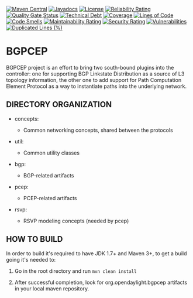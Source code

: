 [![Maven Central](https://maven-badges.herokuapp.com/maven-central/org.opendaylight.bgpcep/bgpcep-artifacts/badge.svg)](https://maven-badges.herokuapp.com/maven-central/org.opendaylight.bgpcep/bgpcep-artifacts)
[![Javadocs](https://javadoc.io/badge2/org.opendaylight.bgpcep/bgpcep-karaf/javadoc.svg)](https://www.javadoc.io/doc/org.opendaylight.bgpcep)
[![License](https://img.shields.io/badge/License-EPL%201.0-blue.svg)](https://opensource.org/licenses/EPL-1.0)
[![Reliability Rating](https://sonarcloud.io/api/project_badges/measure?project=opendaylight_bgpcep&metric=reliability_rating)](https://sonarcloud.io/summary/overall?id=opendaylight_bgpcep)
[![Quality Gate Status](https://sonarcloud.io/api/project_badges/measure?project=opendaylight_bgpcep&metric=alert_status)](https://sonarcloud.io/summary/overall?id=opendaylight_bgpcep)
[![Technical Debt](https://sonarcloud.io/api/project_badges/measure?project=opendaylight_bgpcep&metric=sqale_index)](https://sonarcloud.io/summary/overall?id=opendaylight_bgpcep)
[![Coverage](https://sonarcloud.io/api/project_badges/measure?project=opendaylight_bgpcep&metric=coverage)](https://sonarcloud.io/summary/overall?id=opendaylight_bgpcep)
[![Lines of Code](https://sonarcloud.io/api/project_badges/measure?project=opendaylight_bgpcep&metric=ncloc)](https://sonarcloud.io/summary/overall?id=opendaylight_bgpcep)
[![Code Smells](https://sonarcloud.io/api/project_badges/measure?project=opendaylight_bgpcep&metric=code_smells)](https://sonarcloud.io/summary/overall?id=opendaylight_bgpcep)
[![Maintainability Rating](https://sonarcloud.io/api/project_badges/measure?project=opendaylight_bgpcep&metric=sqale_rating)](https://sonarcloud.io/summary/overall?id=opendaylight_bgpcep)
[![Security Rating](https://sonarcloud.io/api/project_badges/measure?project=opendaylight_bgpcep&metric=security_rating)](https://sonarcloud.io/summary/overall?id=opendaylight_bgpcep)
[![Vulnerabilities](https://sonarcloud.io/api/project_badges/measure?project=opendaylight_bgpcep&metric=vulnerabilities)](https://sonarcloud.io/summary/overall?id=opendaylight_bgpcep)
[![Duplicated Lines (%)](https://sonarcloud.io/api/project_badges/measure?project=opendaylight_bgpcep&metric=duplicated_lines_density)](https://sonarcloud.io/summary/overall?id=opendaylight_bgpcep)

# BGPCEP

BGPCEP project is an effort to bring two south-bound plugins into the controller:
one for supporting BGP Linkstate Distribution as a source of L3 topology information,
the other one to add support for Path Computation Element Protocol as a way to instantiate paths
into the underlying network.

## DIRECTORY ORGANIZATION

* concepts:
    * Common networking concepts, shared between the protocols

* util:
    * Common utility classes

* bgp:
    * BGP-related artifacts

* pcep:
    * PCEP-related artifacts

* rsvp:
    * RSVP modeling concepts (needed by pcep)

## HOW TO BUILD

In order to build it's required to have JDK 1.7+ and Maven 3+, to get
a build going it's needed to:

1. Go in the root directory and run
   `mvn clean install`

2. After successful completion, look for org.opendaylight.bgpcep artifacts in your local maven repository.

